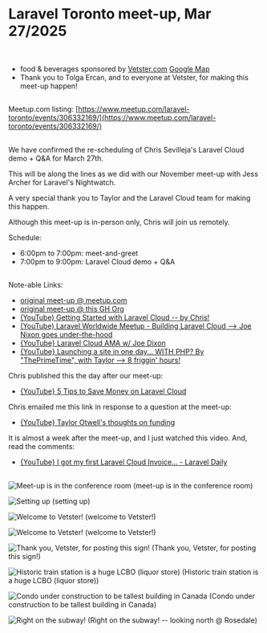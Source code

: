 # Laravel Toronto meet-up, Mar 27/2025
<br>

- food & beverages sponsored by [Vetster.com](https://vetster.com) [Google Map](https://maps.app.goo.gl/eEqA4F8LPNsi5nqZA)
- Thank you to Tolga Ercan, and to everyone at Vetster, for making this meet-up happen!

##
Meetup.com listing: [https://www.meetup.com/laravel-toronto/events/306332169/](https://www.meetup.com/laravel-toronto/events/306332169/)

##
We have confirmed the re-scheduling of Chris Sevilleja's Laravel Cloud demo + Q&A for March 27th.

This will be along the lines as we did with our November meet-up with Jess Archer for Laravel's Nightwatch.  

A very special thank you to Taylor and the Laravel Cloud team for making this happen. 

Although this meet-up is in-person only, Chris will join us remotely. 

Schedule:

- 6:00pm to 7:00pm: meet-and-greet
- 7:00pm to 9:00pm: Laravel Cloud demo + Q&A



##
Note-able Links:
- [original meet-up @ meetup.com](https://www.meetup.com/laravel-toronto/events/303470963/)
- [original meet-up @ this GH Org](https://github.com/local-toronto-php-groups/2025feb13_meetup_laravel_toronto/)
- [(YouTube) Getting Started with Laravel Cloud -- by Chris!](https://www.youtube.com/watch?v=cXVVoaekqT8)
- [(YouTube) Laravel Worldwide Meetup - Building Laravel Cloud --> Joe Nixon goes under-the-hood](https://www.youtube.com/live/PmKt3xmAQz0)
- [{YouTube} Laravel Cloud AMA w/ Joe Dixon](https://www.youtube.com/live/LmuHwEyKTNU)
- [{YouTube} Launching a site in one day... WITH PHP? By "ThePrimeTime", with Taylor --> 8 friggin' hours!](https://www.youtube.com/watch?v=a1cWkClBXLI)

Chris published this the day after our meet-up:
- [{YouTube} 5 Tips to Save Money on Laravel Cloud](https://www.youtube.com/watch?v=jM7VZRXgYXE)

Chris emailed me this link in response to a question at the meet-up:
- [{YouTube} Taylor Otwell's thoughts on funding](https://www.youtube.com/watch?v=HhdCl9XV4aM)

It is almost a week after the meet-up, and I just watched this video. And, read the comments:
- [{YouTube} I got my first Laravel Cloud Invoice... - Laravel Daily](https://www.youtube.com/watch?v=9Q9sW8oFvSM)

##
![Meet-up is in the conference room](/IMG_0224.png)
(meet-up is in the conference room)

![Setting up](/IMG_0223.png)
(setting up)

![Welcome to Vetster!](/IMG_0222.png)
(welcome to Vetster!)

![Welcome to Vetster!](/IMG_0221.png)
(welcome to Vetster!)

![Thank you, Vetster, for posting this sign!](/IMG_0220.png)
(Thank you, Vetster, for posting this sign!)

![Historic train station is a huge LCBO (liquor store)](/IMG_0219.png)
(Historic train station is a huge LCBO (liquor store))

![Condo under construction to be tallest building in Canada](/IMG_0217.png)
(Condo under construction to be tallest building in Canada)

![Right on the subway!](/IMG_0214.png)
(Right on the subway! -- looking north @ Rosedale)
